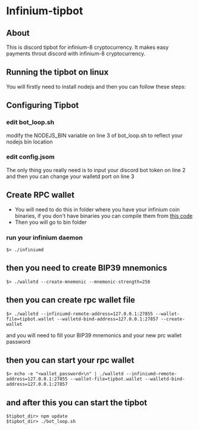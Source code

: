 # Infinium-tipbot

## About

This is discord tipbot for infinium-8 cryptocurrency. It makes easy payments throut discord with infinium-8 cryptocurrency.

## Running the tipbot on linux
You will firstly need to install nodejs and then you can follow these steps:
## Configuring Tipbot

### edit bot_loop.sh
modify the NODEJS_BIN variable on line 3 of bot_loop.sh to reflect your nodejs bin location
### edit config.jsom
The only thing you really need is to input your discord bot token on line 2 and then you can change your walletd port on line 3

## Create RPC wallet
* You will need to do this in folder where you have your infinium coin binaries, if you don't have binaries you can compile them from [this code](https://github.com/Infinium-dev/Infinium)
* Then you will go to bin folder

### run your infinium daemon
```
$> ./infiniumd
```
## then you need to create BIP39 mnemonics
```
$> ./walletd --create-mnemonic --mnemonic-strength=256
```
## then you can create rpc wallet file
```
$> ./walletd --infiniumd-remote-address=127.0.0.1:27855 --wallet-file=tipbot.wallet --walletd-bind-address=127.0.0.1:27857 --create-wallet
```
and you will need to fill your BIP39 mnemonics and your new prc wallet password
## then you can start your rpc wallet
```
$> echo -e "<wallet_password>\n" | ./walletd --infiniumd-remote-address=127.0.0.1:27855 --wallet-file=tipbot.wallet --walletd-bind-address=127.0.0.1:27857
```
## and after this you can start the tipbot
```
$tipbot_dir> npm update
$tipbot_dir> ./bot_loop.sh
```